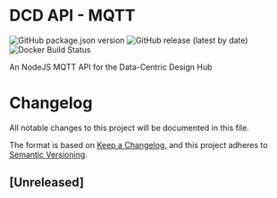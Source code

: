 # DCD API - MQTT

![GitHub package.json version](https://img.shields.io/github/package-json/v/datacentricdesign/dcd-api-mqtt)
![GitHub release (latest by date)](https://img.shields.io/github/v/release/datacentricdesign/dcd-api-mqtt)
![Docker Build Status](https://img.shields.io/docker/build/datacentricdesign/dcd-api-mqtt)

An NodeJS MQTT API for the Data-Centric Design Hub

# Changelog

All notable changes to this project will be documented in this file.

The format is based on [Keep a Changelog](https://keepachangelog.com/en/1.0.0/),
and this project adheres to [Semantic Versioning](https://semver.org/spec/v2.0.0.html).

## [Unreleased]

